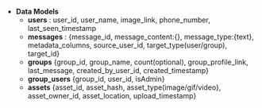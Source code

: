 - **Data Models**
  - **users** : user_id, user_name, image_link, phone_number, last_seen_timestamp
  - **messages** : {message_id, message_content:{}, message_type:{text}, metadata_columns, source_user_id, target_type(user/group), target_id}
  - **groups** {group_id, group_name, count(optional), group_profile_link, last_message, created_by_user_id, created_timestamp}
  - **group_users** {group_id, user_id, isAdmin}
  - **assets** {asset_id, asset_hash, asset_type(image/gif/video}, asset_owner_id, asset_location, upload_timestamp}
